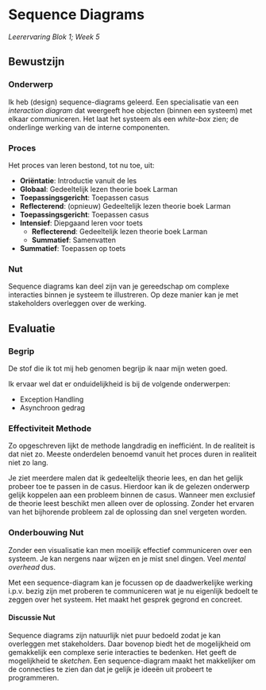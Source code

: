 # Sequence Diagrams
_Leerervaring_
_Blok 1; Week 5_


## Bewustzijn
### Onderwerp
Ik heb (design) sequence-diagrams geleerd. Een specialisatie van een _interaction diagram_ dat
weergeeft hoe objecten (binnen een systeem) met elkaar communiceren. 
Het laat het systeem als een _white-box_ zien; de onderlinge werking van de interne componenten.

### Proces
Het proces van leren bestond, tot nu toe, uit:

- **Oriëntatie**: Introductie vanuit de les
- **Globaal**: Gedeeltelijk lezen theorie boek Larman
- **Toepassingsgericht**: Toepassen casus
- **Reflecterend**: (opnieuw) Gedeeltelijk lezen theorie boek Larman
- **Toepassingsgericht**: Toepassen casus
- **Intensief**: Diepgaand leren voor toets
    - **Reflecterend**: Gedeeltelijk lezen theorie boek Larman
    - **Summatief**: Samenvatten
- **Summatief**: Toepassen op toets

### Nut
Sequence diagrams kan deel zijn van je gereedschap om complexe interacties binnen je systeem te 
illustreren. Op deze manier kan je met stakeholders overleggen over de werking. 


## Evaluatie
### Begrip 
De stof die ik tot mij heb genomen begrijp ik naar mijn weten goed. 

Ik ervaar wel dat er onduidelijkheid is bij de volgende onderwerpen:
- Exception Handling
- Asynchroon gedrag

### Effectiviteit Methode
Zo opgeschreven lijkt de methode langdradig en inefficiént. In de realiteit is dat niet zo. Meeste onderdelen benoemd
vanuit het proces duren in realiteit niet zo lang. 

Je ziet meerdere malen dat ik gedeeltelijk theorie lees, en dan het gelijk probeer toe te passen in de casus. Hierdoor 
kan ik de gelezen onderwerp gelijk koppelen aan een probleem binnen de casus. Wanneer men exclusief de theorie leest 
beschikt men alleen over de oplossing. Zonder het ervaren van het bijhorende probleem zal de oplossing dan snel vergeten 
worden.

### Onderbouwing Nut
Zonder een visualisatie kan men moeilijk effectief communiceren over een systeem. Je kan nergens naar wijzen en je mist
snel dingen. Veel _mental overhead_ dus.

Met een sequence-diagram kan je focussen op de daadwerkelijke werking i.p.v. bezig zijn met proberen
te communiceren wat je nu eigenlijk bedoelt te zeggen over het systeem. Het maakt het gesprek
gegrond en concreet.

#### Discussie Nut
Sequence diagrams zijn natuurlijk niet puur bedoeld zodat je kan overleggen met stakeholders. Daar bovenop biedt het de
mogelijkheid om gemakkelijk een complexe serie interacties te bedenken. Het geeft de mogelijkheid te
_sketchen_. Een sequence-diagram maakt het makkelijker om de connecties te zien dan dat je gelijk je ideeën uit probeert
te programmeren. 
